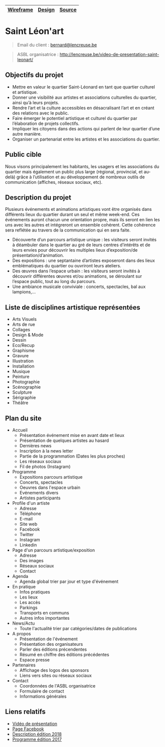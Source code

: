 | [Wireframe](https://github.com/mehdyouras/projet-saint-leonart/tree/master/Recherche/renders/wireframe) | [Design](https://github.com/mehdyouras/projet-saint-leonart/tree/master/Recherche/renders/design) | [Source](https://github.com/mehdyouras/projet-saint-leonart/tree/master/dev/wp-content/themes/leon-art/) |
|---------------------------------------------------------------------------------------------------------|---------------------------------------------------------------------------------------------------|----------------------------------------------------------------------------------------------------------|

# Saint Léon'art
> Email du client :
> bernard@lencreuse.be

> ASBL organisatrice :
> http://lencreuse.be/video-de-presentation-saint-leonart/

## Objectifs du projet

- Mettre en valeur le quartier Saint-Léonard en tant que quartier culturel et artistique.
- Donner une visibilité aux artistes et associations culturelles du quartier, ainsi qu’à leurs projets.
- Rendre l’art et la culture accessibles en désacralisant l’art et en créant des relations avec le public.
- Faire émerger le potentiel artistique et culturel du quartier par l’élaboration de projets collectifs.
- Impliquer les citoyens dans des actions qui parlent de leur quartier d’une autre manière.
- Organiser un partenariat entre les artistes et les associations du quartier.

## Public cible

Nous visons principalement les habitants, les usagers et les associations du quartier mais également un public plus large (régional, provincial, et au-delà) grâce à l’utilisation et au développement de nombreux outils de communication (affiches, réseaux sociaux, etc).

## Description du projet

Plusieurs événements et animations artistiques vont être organisés dans différents lieux du quartier durant un seul et même week-end. Ces événements auront chacun une orientation propre, mais ils seront en lien les uns avec les autres et intégreront un ensemble cohérent. Cette cohérence sera reflétée au travers de la communication qui en sera faite.

- Découverte d’un parcours artistique unique : les visiteurs seront invités à déambuler dans le quartier au gré de leurs centres d’intérêts et de leurs envies pour découvrir les multiples lieux d’exposition/de présentation/d’animation.
- Des expositions : une septantaine d’artistes exposeront dans des lieux emblématiques du quartier ou ouvriront leurs ateliers.
- Des œuvres dans l’espace urbain : les visiteurs seront invités à découvrir différentes œuvres et/ou animations, se déroulant sur l’espace public, tout au long du parcours.
- Une ambiance musicale conviviale : concerts, spectacles, bal aux lampions,...

## Liste de disciplines artistique représentées

  - Arts Visuels
  - Arts de rue
  - Collages
  - Design & Mode
  - Dessin
  - Eco/Recup
  - Graphisme
  - Gravure
  - Illustration
  - Installation
  - Musique
  - Peinture
  - Photographie
  - Scénographie
  - Sculpture
  - Sérigraphie
  - Théâtre

## Plan du site

 - Accueil
    - Présentation événement mise en avant date et lieux
    - Présentation de quelques artistes au hasard
    - Dernières news
    - Inscription à la news letter
    - Partie de la programmation (Dates les plus proches)
    - Les réseaux sociaux
    - Fil de photos (Instagram)
- Programme
    - Expositions parcours artistique
    - Concerts, spectacles
    - Oeuvres dans l'espace urbain
    - Evénements divers
    - Artistes participants
- Profile d'un artiste
    - Adresse 
    - Téléphone
    - E-mail
    - Site web
    - Facebook
    - Twitter
    - Instagram
    - Linkedin
- Page d'un parcours artistique/exposition
    - Adresse
    - Des images
    - Réseaux sociaux
    - Contact
- Agenda
    - Agenda global trier par jour et type d'événement
- En pratique
    - Infos pratiques
    - Les lieux
    - Les accès
    - Parkings
    - Transports en communs
    - Autres infos importantes
- News/Actu
    - Toute l'actualité trier par catégories/dates de publications
- A propos
    - Présentation de l'événement
    - Présentation des organisateurs
    - Parler des éditions précendentes
    - Résumé en chiffre des éditions précédentes
    - Espace presse
- Partenaires
    - Affichage des logos des sponsors
    - Liens vers sites ou réseaux sociaux
- Contact
    - Coordonnées de l'ASBL organisatrice
    - Formulaire de contact
    - Informations générales


## Liens relatifs 

- [Vidéo de présentation](http://lencreuse.be/video-de-presentation-saint-leonart/)
- [Page Facebook](https://www.facebook.com/Saint.Leon.Art/)
- [Description édition 2018](http://www.saint-leonard.be/2017/09/15/saint-leonart-projet/)
- [Programme édition 2017](https://www.dropbox.com/s/rsp1zhll9u8amtt/138_saint_leonart_programme_6.pdf)